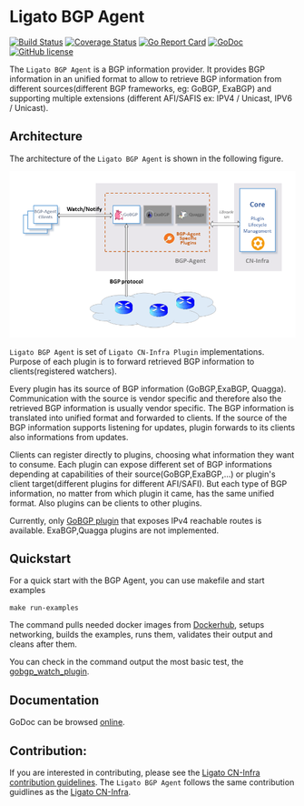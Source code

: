 # Ligato BGP Agent
[![Build Status](https://travis-ci.org/ligato/bgp-agent.svg?branch=master)](https://travis-ci.org/ligato/bgp-agent)
[![Coverage Status](https://coveralls.io/repos/github/ligato/bgp-agent/badge.svg?branch=master)](https://coveralls.io/github/ligato/bgp-agent?branch=master)
[![Go Report Card](https://goreportcard.com/badge/github.com/ligato/bgp-agent)](https://goreportcard.com/report/github.com/ligato/bgp-agent)
[![GoDoc](https://godoc.org/github.com/ligato/bgp-agent?status.svg)](https://godoc.org/github.com/ligato/bgp-agent)
[![GitHub license](https://img.shields.io/badge/license-Apache%20license%202.0-blue.svg)](https://github.com/ligato/bgp-agent/blob/master/LICENSE)

The `Ligato BGP Agent` is a BGP information provider. It provides BGP information in an unified format to allow to retrieve BGP information from different sources(different BGP frameworks, eg: GoBGP, ExaBGP) and supporting multiple extensions (different AFI/SAFIS ex: IPV4 / Unicast, IPV6 / Unicast).
## Architecture

The architecture of the `Ligato BGP Agent` is shown in the following figure.

![arch](docs/imgs/bgpagent.png "High Level Architecture of BGP Agent")

`Ligato BGP Agent` is set of `Ligato CN-Infra Plugin` implementations. Purpose of each plugin is to forward retrieved BGP information to clients(registered watchers). 

Every plugin has its source of BGP information (GoBGP,ExaBGP, Quagga). Communication with the source is vendor specific and therefore also the retrieved BGP information is usually vendor specific. The BGP information is translated into unified format and forwarded to clients. If the source of the BGP information supports listening for updates, plugin forwards to its clients also informations from updates.

Clients can register directly to plugins, choosing what information they want to consume. Each plugin can expose different set of BGP informations depending at capabilities of their source(GoBGP,ExaBGP,...) or plugin's client target(different plugins for different AFI/SAFI). But each type of BGP information, no matter from which plugin it came, has the same unified format. Also plugins can be clients to other plugins.

Currently, only [GoBGP plugin](bgp/gobgp/README.md) that exposes IPv4 reachable routes is available. ExaBGP,Quagga plugins are not implemented.

## Quickstart
For a quick start with the BGP Agent, you can use makefile and start examples
```
make run-examples
```
The command pulls needed docker images from [Dockerhub](https://hub.docker.com/r/ligato/gobgp-for-rr/), 
setups networking, builds the examples, runs them, validates their output and cleans after them.

You can check in the command output the most basic test, the [gobgp_watch_plugin](https://github.com/fgschwan/bgp-agent/tree/master/examples/gobgp_watch_plugin).

## Documentation
GoDoc can be browsed [online](https://godoc.org/github.com/ligato/bgp-agent).

## Contribution:
If you are interested in contributing, please see the [Ligato CN-Infra contribution guidelines](https://github.com/ligato/cn-infra/blob/master/CONTRIBUTING.md). The `Ligato BGP Agent` follows the same contribution guidlines as the [Ligato CN-Infra](https://github.com/ligato/cn-infra).
